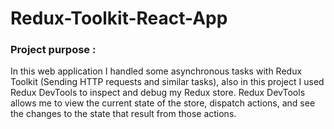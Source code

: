 # Redux-Toolkit-React-App


### Project purpose :

In this web application I handled some asynchronous tasks with Redux Toolkit (Sending HTTP requests and similar tasks), also in this project I used Redux DevTools to inspect and debug my Redux store. 
Redux DevTools allows me to view the current state of the store, dispatch actions, and see the changes to the state that result from those actions.
